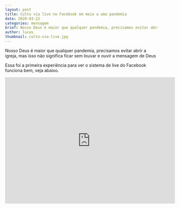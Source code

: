 ```yaml
---
layout: post
title: Culto via live no Facebook em meio a uma pandemia
date: 2020-03-22
categories: mensagem
brief: Nosso Deus é maior que qualquer pandemia, precisamos evitar abrir a igreja, mas isso não significa ficar sem louvar e ouvir a mensagem de Deus.
author: lucas
thumbnail: culto-via-live.jpg
---
```


<div class="card mb-5">
<p>
  Nosso Deus é maior que qualquer pandemia, precisamos evitar abrir a igreja, mas isso não significa ficar sem louvar e ouvir a mensagem de Deus
</p>

<p>
Essa foi a primeira experiência para ver o sistema de live do Facebook funciona bem, veja abaixo.
</p>

<center>
<iframe src="https://www.facebook.com/plugins/video.php?href=https%3A%2F%2Fwww.facebook.com%2FIpbPedroNunes%2Fvideos%2F2807164279391689%2F&show_text=0&width=560" width="560" height="415" style="border:none;overflow:hidden" scrolling="no" frameborder="0" allowTransparency="true" allowFullScreen="true"></iframe>
</center>

</div>
